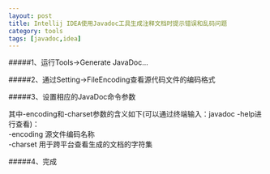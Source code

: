 ```yaml
---
layout: post
title: Intellij IDEA使用Javadoc工具生成注释文档时提示错误和乱码问题
category: tools
tags: [javadoc,idea]
---
```


#####1、运行Tools->Generate JavaDoc...

#####2、通过Setting->FileEncoding查看源代码文件的编码格式

#####3、设置相应的JavaDoc命令参数

其中-encoding和-charset参数的含义如下(可以通过终端输入：javadoc -help进行查看)：  
-encoding <name>			源文件编码名称  
-charset  <charset> 		用于跨平台查看生成的文档的字符集

#####4、完成
